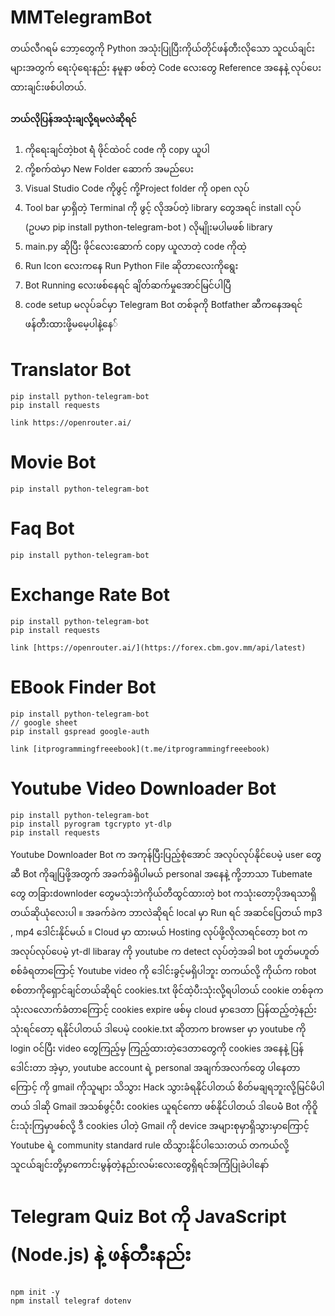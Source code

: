# MMTelegramBot
တယ်လီဂရမ် ဘော့တွေကို Python အသုံးပြုပြီးကိုယ်တိုင်ဖန်တီးလိုသော သူငယ်ချင်းများအတွက် ရေးပုံ‌ရေးနည်း နမူနာ ဖစ်တဲ့ Code လေးတွေ Reference အနေနဲ့ လုပ်ပေးထားချင်းဖစ်ပါတယ်.
#### ဘယ်လိုပြန်အသုံးချလို့ရမလဲဆိုရင်
1. ကိုရေးချင်တဲ့bot ရဲံ ဖိုင်ထဲဝင် code ကို copy ယူပါ
2. ကို့စက်ထဲမှာ New Folder ဆောက် အမည်ပေး
3. Visual Studio Code ကိုဖွင့် ကို့Project folder ကို open လုပ်
4. Tool bar မှာရှိတဲ့ Terminal ကို ဖွင့် လိုအပ်တဲ့ library တွေအရင် install လုပ် (ဥပမာ pip install python-telegram-bot ) လိုမျိုးမပါမဖစ် library
5. main.py ဆိုပြီး ဖိုင်လေးဆောက် copy ယူလာတဲ့ code ကိုထဲ့
6. Run  Icon လေးကနေ Run Python File ဆိုတာလေးကိုရွေး
7. Bot Running လေးဖစ်နေရင် ချိတ်ဆက်မှုအောင်မြင်ပါပြီ
8. code setup မလုပ်ခင်မှာ Telegram Bot တစ်ခုကို Botfather ဆီကနေအရင် ဖန်တီးထားဖို့မမေ့ပါနဲ့နေ်

   
# Translator Bot
```
pip install python-telegram-bot
pip install requests

link https://openrouter.ai/
```

# Movie Bot
```
pip install python-telegram-bot
```

# Faq Bot
```
pip install python-telegram-bot
```

# Exchange Rate Bot
```
pip install python-telegram-bot
pip install requests

link [https://openrouter.ai/](https://forex.cbm.gov.mm/api/latest)
```

# EBook Finder Bot
```
pip install python-telegram-bot
// google sheet
pip install gspread google-auth

link [itprogrammingfreeebook](t.me/itprogrammingfreeebook)
```

# Youtube Video Downloader Bot
```
pip install python-telegram-bot
pip install pyrogram tgcrypto yt-dlp
pip install requests
```
<p> Youtube Downloader Bot က အကုန်ပြီးပြည့်စုံအောင် အလုပ်လုပ်နိုင်ပေမဲ့ user တွေဆီ Bot ကိုချပြဖို့အတွက် အခက်ခဲရှိပါမယ် personal အနေနဲ့ ကို့ဘာသာ Tubemate တွေ တခြားdownloder တွေမသုံးဘဲကိုယ်တီထွင်ထားတဲ့ bot ကသုံးတော့ပိုအရသာရှိတယ်ဆိုယုံလေးပါ ။ အခက်ခဲက ဘာလဲဆိုရင် local မှာ Run ရင် အဆင်ပြေတယ် mp3 , mp4 ဒေါင်းနိုင်မယ် ။ Cloud မှာ ထားမယ် Hosting လုပ်ဖို့လိုလာရင်တော့ bot က အလုပ်လုပ်ပေမဲ့ yt-dl libaray ကို youtube က detect လုပ်တဲ့အခါ bot ဟူတ်မဟူတ်စစ်ခံရတာကြောင့် Youtube video ကို ဒေါင်းခွင့်မရှိပါဘူး တကယ်လို့ ကိုယ်က robot စစ်တာကိုရှောင်ချင်တယ်ဆိုရင် cookies.txt ဖိုင်ထဲ့ပီးသုံးလို့ရပါတယ် cookie တစ်ခုက သုံးလလောက်ခံတာကြောင့် cookies expire ဖစ်မှ cloud မှာဒေတာ ပြန်ထည့်တဲ့နည်းသုံးရင်တော့ ရနိုင်ပါတယ် ဒါပေမဲ့ cookie.txt ဆိုတာက browser မှာ youtube ကို login ဝင်ပြီး video တွေကြည့်မှ ကြည့်ထားတဲ့ဒေတာတွေကို cookies အနေနဲ့ ပြန်ဒေါင်းတာ အဲ့မှာ, 
 youtube account ရဲ့ personal အချက်အလက်တွေ ပါနေတာကြောင့် ကို gmail ကိုသူများ သိသွား Hack သွားခံရနိုင်ပါတယ် စိတ်မချရဘူးလို့မြင်မိပါတယ် ဒါဆို Gmail အသစ်ဖွင့်ပီး cookies ယူရင်ကော ဖစ်နိုင်ပါတယ် ဒါပေမဲံ Bot ကိုဝိူင်းသုံးကြမှာဖစ်လို့ ဒီ cookies ပါတဲ့ Gmail ကို device အများစုမှာရှိသွားမှာကြောင့် Youtube ရဲ့ community standard rule ထိသွားနိုင်ပါသေးတယ်  တကယ်လို့ သူငယ်ချင်းတို့မှာကောင်းမွန်တဲ့နည်းလမ်းလေးတွေရှိရင်အကြံပြုခဲပါနော် </p>

# Telegram Quiz Bot ကို JavaScript (Node.js) နဲ့ ဖန်တီးနည်း
```
npm init -y
npm install telegraf dotenv
```
